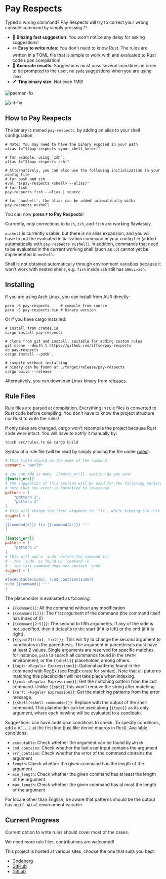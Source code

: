 # Pay Respects

Typed a wrong command? Pay Respects will try to correct your wrong console command by simply pressing `F`!

- 🚀 **Blazing fast suggestion**: You won't notice any delay for asking suggestions!
- ✏️ **Easy to write rules**: You don't need to know Rust. The rules are written in a TOML file that is simple to work with and evaluated to Rust code upon compilation!
- 🎯 **Accurate results**: Suggestions must pass several conditions in order to be prompted to the user, no `sudo` suggestions when you are using `doas`!
- 🪶 **Tiny binary size**: Not even 1MB!

![pacman-fix](img/pacman-fix.png)

![cd-fix](img/cd-fix.png)

## How to Pay Respects

The binary is named `pay-respects`, by adding an alias to your shell
configuration:
``` shell
# Note: You may need to have the binary exposed in your path
alias f="$(pay-respects <your_shell_here>)"

# for example, using `zsh`:
alias f="$(pay-respects zsh)"

# Alternatively, you can also use the following initialization in your config file
# for bash and zsh
eval "$(pay-respects <shell> --alias)"
# for fish
pay-respects fish --alias | source

# for `nushell`, the alias can be added automatically with:
pay-respects nushell
```
You can now **press `F` to Pay Respects**!

Currently, only corrections to `bash`, `zsh`, and `fish` are working flawlessly.

`nushell` is currently usable, but there is no alias expansion, and you will have to put the evaluated initialization command in your config file (added automatically with `pay-respects nushell`). In addition, commands that need to be evaluated in the current working shell (such as `cd`) cannot yet be implemented in `nushell`.

Shell is not obtained automatically through environment variables because it won't work with nested shells, e.g. `fish` inside `zsh` still has `SHELL=zsh`.

## Installing

If you are using Arch Linux, you can install from AUR directly:
```shell
paru -S pay-respects     # compile from source
paru -S pay-respects-bin # binary version
```

Or if you have cargo installed:
```shell
# install from crates.io
cargo install pay-respects

# clone from git and install, suitable for adding custom rules
git clone --depth 1 https://github.com/iffse/pay-respects
cd pay-respects
cargo install --path .

# compile without installing
# binary can be found at ./target/release/pay-respects
cargo build --release
```

Alternatively, you can download Linux binary from [releases](https://github.com/iffse/pay-respects/releases).

## Rule Files

Rule files are parsed at compilation. Everything in rule files is converted to Rust code before compiling. You don't have to know the project structure nor Rust to write the rules!

If only rules are changed, cargo won't recompile the project because Rust code were intact. You will have to notify it manually by:
```shell
touch src/rules.rs && cargo build
```

Syntax of a rule file (will be read by simply placing the file under [rules](./rules)):
```toml
# this field should be the name of the command
command = "world"

# you can add as many `[[match_err]]` section as you want
[[match_err]]
# the suggestion of this section will be used for the following patterns of the error output
# note that the error is formatted to lowercase
pattern = [
	"pattern 1",
	"pattern 2"
]
# this will change the first argument to `fix`, while keeping the rest intact
suggest = [
'''
{{command[0]}} fix {{command[2:]}} '''
]

[[match_err]]
pattern = [
	"pattern 1"
]
# this will add a `sudo` before the command if:
# - the `sudo` is found by `command -v`
# - the last command does not contain `sudo`
suggest = [
'''
#[executable(sudo), !cmd_contains(sudo)]
sudo {{command}} '''
]
```

The placeholder is evaluated as following:

- `{{command}}`: All the command without any modification
- `{{command[1]}}`: The first argument of the command (the command itself has index of 0)
- `{{command[2:5]}}`: The second to fifth arguments. If any of the side is not specified, then it defaults to the start (if it is left) or the end (if it is right).
- `{{typo[2](fix1, fix2)}}`: This will try to change the second argument to candidates in the parenthesis. The argument in parentheses must have at least 2 values. Single arguments are reserved for specific matches, for instance, `path` to search all commands found in the `$PATH` environment, or the `{{shell}}` placeholder, among others.
- `{{opt::<Regular Expression>}}`: Optional patterns found in the command with RegEx (see RegEx crate for syntax). Note that all patterns matching this placeholder will not take place when indexing.
- `{{cmd::<Regular Expression>}}`: Get the matching pattern from the last command. Unlike `{{opt}}`, this won't remove the string after matching
- `{{err::<Regular Expression}}`: Get the matching patterns from the error message.
- `{{shell(<shell commands>)}}`: Replace with the output of the shell command. This placeholder can be used along `{{typo}}` as its only argument, where each newline will be evaluated to a candidate.

Suggestions can have additional conditions to check. To specify conditions, add a `#[...]` at the first line (just like derive macros in Rust). Available conditions:

- `executable`: Check whether the argument can be found by `which`
- `cmd_contains`: Check whether the last user input contains the argument
- `err_contains`: Check whether the error of the command contains the argument
- `length`: Check whether the given command has the length of the argument
- `min_length`: Check whether the given command has at least the length of the argument
- `max_length`: Check whether the given command has at most the length of the argument

For locale other than English, be aware that patterns should be the output having `LC_ALL=C` environment variable.

## Current Progress

Current option to write rules should cover most of the cases.

We need more rule files, contributions are welcomed!

This project is hosted at various sites, choose the one that suits you best:

- [Codeberg](https://codeberg.org/iff/pay-respects)
- [GitHub](https://github.com/iffse/pay-respects)
- [GitLab](https://gitlab.com/iffse/pay-respects)

